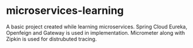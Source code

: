 # microservices-learning

A basic project created while learning microservices. Spring Cloud Eureka, Openfeign and Gateway is used in implementation. Micrometer along with Zipkin is used for distrubuted tracing.
